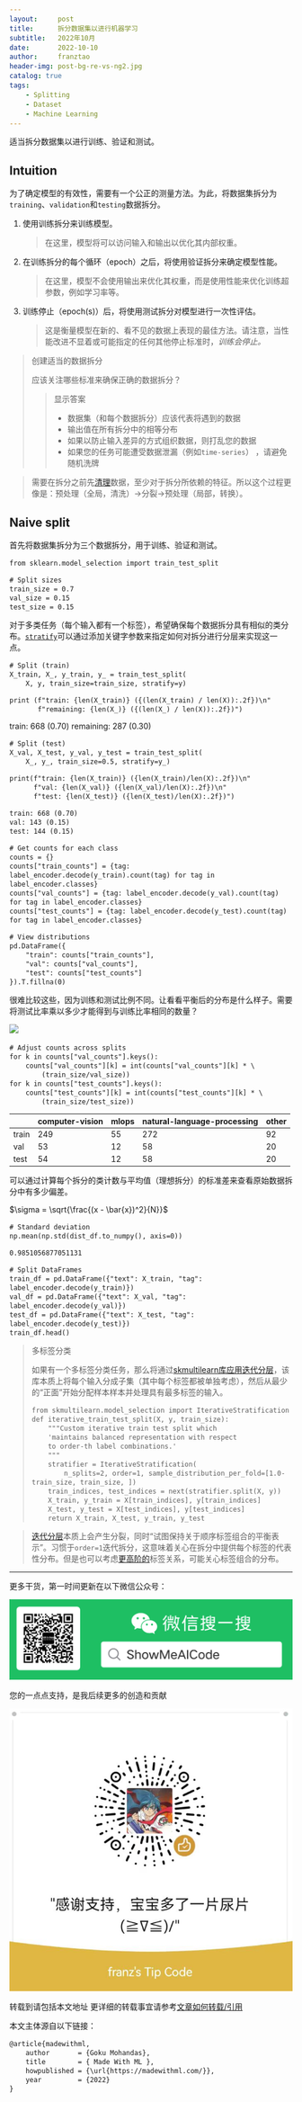 ```yaml
---
layout:     post
title:      拆分数据集以进行机器学习
subtitle:   2022年10月
date:       2022-10-10
author:     franztao
header-img: post-bg-re-vs-ng2.jpg
catalog: true
tags:
    - Splitting
    - Dataset
    - Machine Learning
---
```


适当拆分数据集以进行训练、验证和测试。

## Intuition

为了确定模型的有效性，需要有一个公正的测量方法。为此，将数据集拆分为`training`、`validation`和`testing`数据拆分。

1. 使用训练拆分来训练模型。
   
   > 在这里，模型将可以访问输入和输出以优化其内部权重。

2. 在训练拆分的每个循环（epoch）之后，将使用验证拆分来确定模型性能。
   
   > 在这里，模型不会使用输出来优化其权重，而是使用性能来优化训练超参数，例如学习率等。

3. 训练停止（epoch(s)）后，将使用测试拆分对模型进行一次性评估。
   
   > 这是衡量模型在新的、看不见的数据上表现的最佳方法。请注意，当性能改进不显着或可能指定的任何其他停止标准时，_训练会停止。_

> 创建适当的数据拆分
> 
> 应该关注哪些标准来确保正确的数据拆分？
> 
> > 显示答案
> > 
> > - 数据集（和每个数据拆分）应该代表将遇到的数据
> > - 输出值在所有拆分中的相等分布
> > - 如果以防止输入差异的方式组织数据，则打乱您的数据
> > - 如果您的任务可能遭受数据泄漏（例如`time-series`） ，请避免随机洗牌

> 需要在拆分之前先[清理](https://franztao.github.io/2022/10/10/preprocessing/)数据，至少对于拆分所依赖的特征。所以这个过程更像是：预处理（全局，清洗）→分裂→预处理（局部，转换）。

## Naive split

首先将数据集拆分为三个数据拆分，用于训练、验证和测试。

```
from sklearn.model_selection import train_test_split
```

```
# Split sizes
train_size = 0.7
val_size = 0.15
test_size = 0.15
```

对于多类任务（每个输入都有一个标签），希望确保每个数据拆分具有相似的类分布。[`stratify`](https://scikit-learn.org/stable/modules/generated/sklearn.model_selection.train_test_split.html)可以通过添加关键字参数来指定如何对拆分进行分层来实现这一点。

```
# Split (train)
X_train, X_, y_train, y_ = train_test_split(
    X, y, train_size=train_size, stratify=y)
```

```
print (f"train: {len(X_train)} ({(len(X_train) / len(X)):.2f})\n"
       f"remaining: {len(X_)} ({(len(X_) / len(X)):.2f})")
```

train: 668 (0.70)
remaining: 287 (0.30)

```
# Split (test)
X_val, X_test, y_val, y_test = train_test_split(
    X_, y_, train_size=0.5, stratify=y_)
```

```
print(f"train: {len(X_train)} ({len(X_train)/len(X):.2f})\n"
      f"val: {len(X_val)} ({len(X_val)/len(X):.2f})\n"
      f"test: {len(X_test)} ({len(X_test)/len(X):.2f})")
```

```
train: 668 (0.70)
val: 143 (0.15)
test: 144 (0.15)
```

```
# Get counts for each class
counts = {}
counts["train_counts"] = {tag: label_encoder.decode(y_train).count(tag) for tag in label_encoder.classes}
counts["val_counts"] = {tag: label_encoder.decode(y_val).count(tag) for tag in label_encoder.classes}
counts["test_counts"] = {tag: label_encoder.decode(y_test).count(tag) for tag in label_encoder.classes}
```

```
# View distributions
pd.DataFrame({
    "train": counts["train_counts"],
    "val": counts["val_counts"],
    "test": counts["test_counts"]
}).T.fillna(0)
```

很难比较这些，因为训练和测试比例不同。让看看平衡后的分布是什么样子。需要将测试比率乘以多少才能得到与训练比率相同的数量？

![](C:\Users\franztao\AppData\Roaming\marktext\images\2022-11-20-13-00-27-image.png)

```
# Adjust counts across splits
for k in counts["val_counts"].keys():
    counts["val_counts"][k] = int(counts["val_counts"][k] * \
        (train_size/val_size))
for k in counts["test_counts"].keys():
    counts["test_counts"][k] = int(counts["test_counts"][k] * \
        (train_size/test_size))
```

|       | computer-vision | mlops | natural-language-processing | other |
| ----- | --------------- | ----- | --------------------------- | ----- |
| train | 249             | 55    | 272                         | 92    |
| val   | 53              | 12    | 58                          | 20    |
| test  | 54              | 12    | 58                          | 20    |

可以通过计算每个拆分的类计数与平均值（理想拆分）的标准差来查看原始数据拆分中有多少偏差。

$\sigma = \sqrt{\frac{(x - \bar{x})^2}{N}}$

```
# Standard deviation
np.mean(np.std(dist_df.to_numpy(), axis=0))
```

```
0.9851056877051131
```

```
# Split DataFrames
train_df = pd.DataFrame({"text": X_train, "tag": label_encoder.decode(y_train)})
val_df = pd.DataFrame({"text": X_val, "tag": label_encoder.decode(y_val)})
test_df = pd.DataFrame({"text": X_test, "tag": label_encoder.decode(y_test)})
train_df.head()
```

> 多标签分类
> 
> 如果有一个多标签分类任务，那么将通过[skmultilearn库应用](http://scikit.ml/index.html)[迭代分层](http://lpis.csd.auth.gr/publications/sechidis-ecmlpkdd-2011.pdf)，该库本质上将每个输入分成子集（其中每个标签都被单独考虑），然后从最少的“正面”开始分配样本样本并处理具有最多标签的输入。
> 
> ```
> from skmultilearn.model_selection import IterativeStratification
> def iterative_train_test_split(X, y, train_size):
>     """Custom iterative train test split which
>     'maintains balanced representation with respect
>     to order-th label combinations.'
>     """
>     stratifier = IterativeStratification(
>         n_splits=2, order=1, sample_distribution_per_fold=[1.0-train_size, train_size, ])
>     train_indices, test_indices = next(stratifier.split(X, y))
>     X_train, y_train = X[train_indices], y[train_indices]
>     X_test, y_test = X[test_indices], y[test_indices]
>     return X_train, X_test, y_train, y_test
> ```

> [迭代分层](http://scikit.ml/_modules/skmultilearn/model_selection/iterative_stratification.html#IterativeStratification)本质上会产生分裂，同时“试图保持关于顺序标签组合的平衡表示”。习惯于`order=1`迭代拆分，这意味着关心在拆分中提供每个标签的代表性分布。但是也可以考虑[更高阶的](https://arxiv.org/abs/1704.08756)标签关系，可能关心标签组合的分布。

___

更多干货，第一时间更新在以下微信公众号：

![](https://raw.githubusercontent.com/franztao/blog_picture/main/marktext/2023-01-10-23-44-06-image.png)

您的一点点支持，是我后续更多的创造和贡献

![](https://raw.githubusercontent.com/franztao/blog_picture/main/marktext/2023-01-10-23-43-17-image.png)



转载到请包括本文地址
更详细的转载事宜请参考[文章如何转载/引用](https://franztao.github.io/2022/12/04/%E6%96%87%E7%AB%A0%E5%A6%82%E4%BD%95%E8%BD%AC%E8%BD%BD%E5%92%8C%E5%BC%95%E7%94%A8/)

本文主体源自以下链接：

```
@article{madewithml,
    author       = {Goku Mohandas},
    title        = { Made With ML },
    howpublished = {\url{https://madewithml.com/}},
    year         = {2022}
}
```